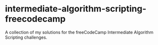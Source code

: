 # intermediate-algorithm-scripting-freecodecamp
A collection of my solutions for the freeCodeCamp Intermediate Algorithm Scripting challenges.
